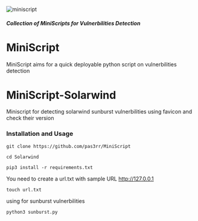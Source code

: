 ![miniscript](https://user-images.githubusercontent.com/32186957/102534450-bac19480-40e1-11eb-9b54-e1ce2628c3de.png)
<h5> Collection of MiniScripts for Vulnerbilities Detection </h5>

# MiniScript
MiniScript aims for a quick deployable python script on vulnerbilities detection 

# MiniScript-Solarwind
Miniscript for detecting solarwind sunburst vulnerbilities using favicon and check their version

### Installation and Usage
```
git clone https://github.com/pas3rr/MiniScript
```
```
cd Solarwind
```
```
pip3 install -r requirements.txt
```
You need to create a url.txt with sample URL http://127.0.0.1
```
touch url.txt
```
using for sunburst vulnerbilities
```
python3 sunburst.py
```
